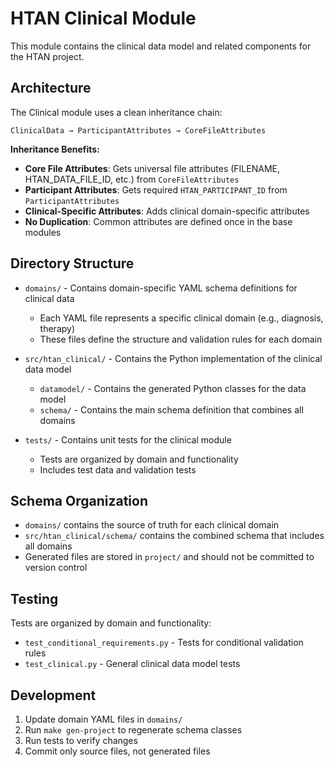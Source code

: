 # HTAN Clinical Module

This module contains the clinical data model and related components for the HTAN project.

## Architecture

The Clinical module uses a clean inheritance chain:

```
ClinicalData → ParticipantAttributes → CoreFileAttributes
```

**Inheritance Benefits:**
- **Core File Attributes**: Gets universal file attributes (FILENAME, HTAN_DATA_FILE_ID, etc.) from `CoreFileAttributes`
- **Participant Attributes**: Gets required `HTAN_PARTICIPANT_ID` from `ParticipantAttributes`
- **Clinical-Specific Attributes**: Adds clinical domain-specific attributes
- **No Duplication**: Common attributes are defined once in the base modules

## Directory Structure

- `domains/` - Contains domain-specific YAML schema definitions for clinical data
  - Each YAML file represents a specific clinical domain (e.g., diagnosis, therapy)
  - These files define the structure and validation rules for each domain

- `src/htan_clinical/` - Contains the Python implementation of the clinical data model
  - `datamodel/` - Contains the generated Python classes for the data model
  - `schema/` - Contains the main schema definition that combines all domains

- `tests/` - Contains unit tests for the clinical module
  - Tests are organized by domain and functionality
  - Includes test data and validation tests

## Schema Organization

- `domains/` contains the source of truth for each clinical domain
- `src/htan_clinical/schema/` contains the combined schema that includes all domains
- Generated files are stored in `project/` and should not be committed to version control

## Testing

Tests are organized by domain and functionality:
- `test_conditional_requirements.py` - Tests for conditional validation rules
- `test_clinical.py` - General clinical data model tests

## Development

1. Update domain YAML files in `domains/`
2. Run `make gen-project` to regenerate schema classes
3. Run tests to verify changes
4. Commit only source files, not generated files 